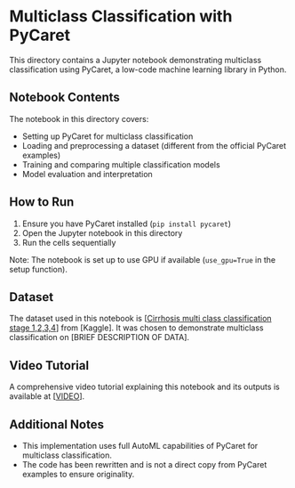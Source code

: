 # Multiclass Classification with PyCaret

This directory contains a Jupyter notebook demonstrating multiclass classification using PyCaret, a low-code machine learning library in Python.


## Notebook Contents

The notebook in this directory covers:

- Setting up PyCaret for multiclass classification
- Loading and preprocessing a dataset (different from the official PyCaret examples)
- Training and comparing multiple classification models
- Model evaluation and interpretation

## How to Run

1. Ensure you have PyCaret installed (`pip install pycaret`)
2. Open the Jupyter notebook in this directory
3. Run the cells sequentially

Note: The notebook is set up to use GPU if available (`use_gpu=True` in the setup function).

## Dataset

The dataset used in this notebook is [[Cirrhosis multi class classification stage 1,2,3,4](https://www.kaggle.com/datasets/fedesoriano/cirrhosis-prediction-dataset/data)] from [Kaggle]. It was chosen to demonstrate multiclass classification on [BRIEF DESCRIPTION OF DATA].

## Video Tutorial

A comprehensive video tutorial explaining this notebook and its outputs is available at [[VIDEO](https://drive.google.com/file/d/1CKSQD7FlhE2YMu4e2UmweuSQTvw-PNwp/view?usp=sharing)].

## Additional Notes

- This implementation uses full AutoML capabilities of PyCaret for multiclass classification.
- The code has been rewritten and is not a direct copy from PyCaret examples to ensure originality.
